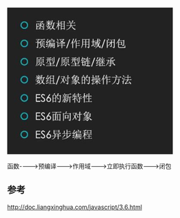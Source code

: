 

![img.png](img.png)

函数---->预编译--->作用域--->立即执行函数--->闭包



## 参考

http://doc.liangxinghua.com/javascript/3.6.html




